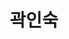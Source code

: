 ---
title: 곽인숙
github: insukKwak
email: vavydoll@gmail.com
homepage: https://brunch.co.kr/@insukkwak 
sns: https://www.facebook.com/insuk.kwak
bio: "12년이나 개발자로 지냈지만,개인적으로 만들어본게 하나도 없어, 뒤늦게라도 다시 시작해보려고 합니다."
cover_image: /images/profile/insukKwak.jpg
teams: [2nd]
---